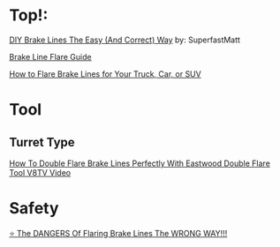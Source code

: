 # Top!:
[DIY Brake Lines The Easy (And Correct) Way](https://youtu.be/_Tm6N5l69_c) by: SuperfastMatt

[Brake Line Flare Guide](https://youtu.be/BcUGBdY1zWQ)

[How to Flare Brake Lines for Your Truck, Car, or SUV](https://youtu.be/fQnt08Yjti0)

# Tool
## Turret Type
[How To Double Flare Brake Lines Perfectly With Eastwood Double Flare Tool V8TV Video](https://youtu.be/AnQJIjM0EBo)

# Safety
[⭐ The DANGERS Of Flaring Brake Lines The WRONG WAY!!!](https://youtu.be/if5lAk54z8c)
